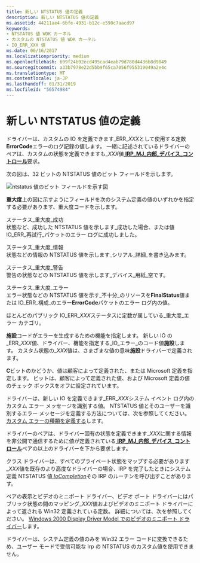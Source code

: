 ```yaml
---
title: 新しい NTSTATUS 値の定義
description: 新しい NTSTATUS 値の定義
ms.assetid: 44211ae4-6bfe-4931-b12c-e590c7aacd97
keywords:
- NTSTATUS 値 WDK カーネル
- カスタムの NTSTATUS 値 WDK カーネル
- IO_ERR_XXX 値
ms.date: 06/16/2017
ms.localizationpriority: medium
ms.openlocfilehash: 699f24b92ecd495cad4eab79d780d4436b8d9849
ms.sourcegitcommit: a33b7978e22d5bb9f65ca7056f955319049a2e4c
ms.translationtype: MT
ms.contentlocale: ja-JP
ms.lasthandoff: 01/31/2019
ms.locfileid: "56574984"
---
```

# <a name="defining-new-ntstatus-values"></a>新しい NTSTATUS 値の定義





ドライバーは、カスタムの IO を定義できます\_ERR\_*XXX*として使用する定数**ErrorCode**エラーのログ記録の値します。 一緒に記述されているドライバーのペアは、カスタムの状態を定義できますも\_*XXX*値[ **IRP\_MJ\_内部\_デバイス\_コントロール**](https://msdn.microsoft.com/library/windows/hardware/ff550766)要求。

次の図は、32 ビットの NTSTATUS 値のビット フィールドを示します。

![ntstatus 値のビット フィールドを示す図](images/16ntstat.png)

**重大度**上の図に示すようにフィールドを次のシステム定義の値のいずれかを指定する必要があります、重大度コードを示します。

<a href="" id="status-severity-success"></a>ステータス\_重大度\_成功  
状態など、成功した NTSTATUS 値を示します\_成功した場合、または値 IO\_ERR\_再試行\_パケットのエラー ログに成功しました。

<a href="" id="status-severity-informational"></a>ステータス\_重大度\_情報  
状態などの情報の NTSTATUS 値を示します\_シリアル\_詳細\_を書き込みます。

<a href="" id="status-severity-warning"></a>ステータス\_重大度\_警告  
警告の状態などの NTSTATUS 値を示します\_デバイス\_用紙\_空です。

<a href="" id="status-severity-error"></a>ステータス\_重大度\_エラー  
エラー状態などの NTSTATUS 値を示す\_不十分\_のリソースを**FinalStatus**値または IO\_ERR\_構成\_のエラー**ErrorCode**パケットのエラー ログ内の値。

ほとんどのパブリック IO\_ERR\_*XXX*ステータスに定数が属している\_重大度\_エラー カテゴリ。

**施設**コードがエラーを生成するための機能を指定します。 新しい IO の\_ERR\_*XXX*値、ドライバー、機能を指定する\_IO\_エラー\_のコード値**施設**します。 カスタム状態の\_*XXX*値は、さまざまな値の意味**施設**ドライバーで定義されます。

**C**ビットのかどうか、値は顧客によって定義された、または Microsoft 定義を指定します。 ビットは、顧客によって定義された値、および Microsoft 定義の値のチェック ボックスをオフに設定されています。

ドライバーは、新しい IO を定義できます\_ERR\_*XXX*システム イベント ログ内のカスタム エラー メッセージを識別する値。 NTSTATUS 値とそのユーザーを識別するエラー メッセージを定義する方法については、次を参照してください。[カスタム エラーの種類を定義する](defining-custom-error-types.md)します。

ドライバーのペアは、ドライバー固有の状態を定義できます\_*XXX*に関する情報を非公開で通信するために値が定義されている[ **IRP\_MJ\_内部\_デバイス\_コントロール**](https://msdn.microsoft.com/library/windows/hardware/ff550766)ペアの以上のドライバーを下から要求します。

クラス ドライバーは、すべてのプライベート状態をマップする必要があります\_*XXX*値を既存のより高度なドライバーの場合、IRP を完了したときにシステム定義 NTSTATUS 値[ *IoCompletion*](https://msdn.microsoft.com/library/windows/hardware/ff548354)その IRP のルーチンを呼び出すことがあります。

ペアの表示とビデオのミニポート ドライバー、ビデオ ポート ドライバーにはパブリック状態の間のマッピング\_*XXX*値およびビデオのミニポート ドライバーによって返される Win32 定義されている定数。 詳細については、次を参照してください。 [Windows 2000 Display Driver Model でのビデオのミニポート ドライバー](https://msdn.microsoft.com/library/windows/hardware/ff570509)します。

ドライバーは、システム定義の値のみを Win32 エラー コードに変換できるため、ユーザー モードで受信可能な Irp の NTSTATUS のカスタム値を使用できません。

 

 




